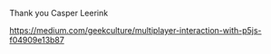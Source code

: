 Thank you Casper Leerink

https://medium.com/geekculture/multiplayer-interaction-with-p5js-f04909e13b87
